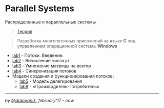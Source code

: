 # Parallel Systems

Распределенные и параллельные системы

> [Теория](https://drapegnik.github.io/bsu/programming/parallel-systems/theory.pdf)

> Разработка многопоточных приложений на языке **С** под управлением
> операционной системы **Windows**

* [lab1](https://github.com/Drapegnik/bsu/tree/master/programming/parallel-systems/lab1) -
  Потоки. Введение.
* [lab2](https://github.com/Drapegnik/bsu/tree/master/programming/parallel-systems/lab2) -
  Вичисление числа `pi`
* [lab3](https://github.com/Drapegnik/bsu/tree/master/programming/parallel-systems/lab3) -
  Умножение матрицы на вектор
* [lab4](https://github.com/Drapegnik/bsu/tree/master/programming/parallel-systems/lab4) -
  Синхронизация потоков
* Модели создания и функционирования потоков:
  * [lab5](https://github.com/Drapegnik/bsu/tree/master/programming/parallel-systems/lab5) -
    Модель делегирования
  * [lab8](https://github.com/Drapegnik/bsu/tree/master/programming/parallel-systems/lab8) -
    «Производитель-Потребитель»

---

_by [@drapegnik](https://github.com/Drapegnik), february'17 - now_
